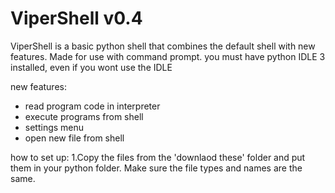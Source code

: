 # ViperShell v0.4

ViperShell is a basic python shell that combines the default shell with new features. Made for use with command prompt. you must have python IDLE 3 installed, even if you wont use the IDLE

new features:
- read program code in interpreter
- execute programs from shell
- settings menu
- open new file from shell

how to set up:
1.Copy the files from the 'downlaod these' folder and put them in your python folder. Make sure the file types and names are the same.
